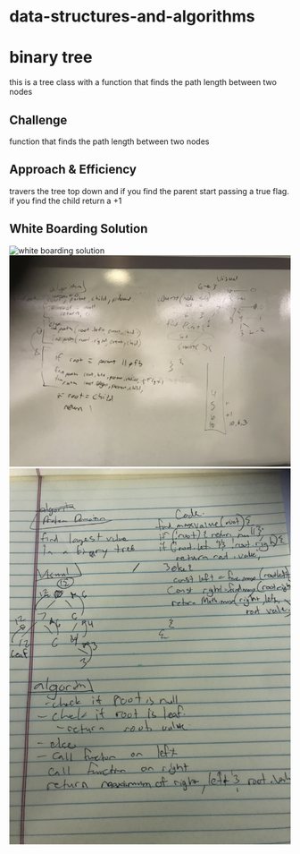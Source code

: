 # data-structures-and-algorithms


# binary tree
this is a tree class with a function that finds the path length between two nodes

## Challenge
function that finds the path length between two nodes

## Approach & Efficiency
travers the tree top down and if you find the parent start passing a true flag.
if you find the child return a +1

## White Boarding Solution
![white boarding solution](../../assets/write-leaves.jpg)
![white boarding solution](../../assets/distance-between.jpg)
![white boarding solution](../../assets/find-maximum-binary-tree.jpeg)

